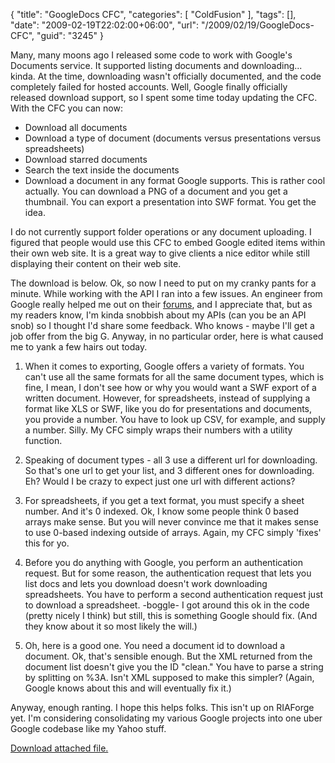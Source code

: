 {
	"title": "GoogleDocs CFC",
	"categories": [
		"ColdFusion"
	],
	"tags": [],
	"date": "2009-02-19T22:02:00+06:00",
	"url": "/2009/02/19/GoogleDocs-CFC",
	"guid": "3245"
}

Many, many moons ago I released some code to work with Google's Documents service. It supported listing documents and downloading... kinda. At the time, downloading wasn't officially documented, and the code completely failed for hosted accounts. Well, Google finally officially released download support, so I spent some time today updating the CFC. With the CFC you can now:

<ul>
<li>Download all documents
<li>Download a type of document (documents versus presentations versus spreadsheets)
<li>Download starred documents
<li>Search the text inside the documents
<li>Download a document in any format Google supports. This is rather cool actually. You can download a PNG of a document and you get a thumbnail. You can export a presentation into SWF format. You get the idea.
</ul>

I do not currently support folder operations or any document uploading. I figured that people would use this CFC to embed Google edited items within their own web site. It is a great way to give clients a nice editor while still displaying their content on their web site.

The download is below. Ok, so now I need to put on my cranky pants for a minute. While working with the API I ran into a few issues. An engineer from Google really helped me out on their <a href="http://groups.google.com/group/Google-Docs-Data-APIs/browse_thread/thread/adffd8716a180325">forums</a>, and I appreciate that, but as my readers know, I'm kinda snobbish about my APIs (can you be an API snob) so I thought I'd share some feedback. Who knows - maybe I'll get a job offer from the big G. Anyway, in no particular order, here is what caused me to yank a few hairs out today.

1. When it comes to exporting, Google offers a variety of formats. You can't use all the same formats for all the same document types, which is fine, I mean, I don't see how or why you would want a SWF export of a written document. However, for spreadsheets, instead of supplying a format like XLS or SWF, like you do for presentations and documents, you provide a number. You have to look up CSV, for example, and supply a number. Silly. My CFC simply wraps their numbers with a utility function.

2. Speaking of document types - all 3 use a different url for downloading. So that's one url to get your list, and 3 different ones for downloading. Eh? Would I be crazy to expect just one url with different actions?

3. For spreadsheets, if you get a text format, you must specify a sheet number. And it's 0 indexed. Ok, I know some people think 0 based arrays make sense. But you will never convince me that it makes sense to use 0-based indexing outside of arrays. Again, my CFC simply 'fixes' this for yo.

4. Before you do anything with Google, you perform an authentication request. But for some reason, the authentication request that lets you list docs and lets you download doesn't work downloading spreadsheets. You have to perform a second authentication request just to download a spreadsheet. -boggle- I got around this ok in the code (pretty nicely I think) but still, this is something Google should fix. (And they know about it so most likely the will.)

5. Oh, here is a good one. You need a document id to download a document. Ok, that's sensible enough. But the XML returned from the document list doesn't give you the ID "clean." You have to parse a string by splitting on %3A. Isn't XML supposed to make this simpler? (Again, Google knows about this and will eventually fix it.)

Anyway, enough ranting. I hope this helps folks. This isn't up on RIAForge yet. I'm considering consolidating my various Google projects into one uber Google codebase like my Yahoo stuff.<p><a href='enclosures/D%3A%5Chosts%5Cwww%2Ecoldfusionjedi%2Ecom%5Cenclosures%2Fgoogledocs%2Ezip'>Download attached file.</a></p>